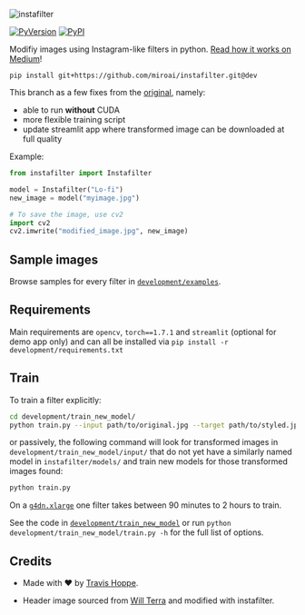 ![instafilter](development/header_image.jpg)

[![PyVersion](https://img.shields.io/pypi/pyversions/instafilter.svg)](https://img.shields.io/pypi/pyversions/instafilter.svg)
[![PyPI](https://img.shields.io/pypi/v/instafilter.svg)](https://pypi.python.org/pypi/instafilter)

Modifiy images using Instagram-like filters in python. [Read how it works on Medium](https://medium.com/@travis.hoppe/instagram-filters-in-python-acc1ee7e67bc)!

    pip install git+https://github.com/miroai/instafilter.git@dev

This branch as a few fixes from the [original](https://github.com/thoppe/instafilter), namely:
* able to run **without** CUDA
* more flexible training script
* update streamlit app where transformed image can be downloaded at full quality

Example:

``` python
from instafilter import Instafilter

model = Instafilter("Lo-fi")
new_image = model("myimage.jpg")

# To save the image, use cv2
import cv2
cv2.imwrite("modified_image.jpg", new_image)
```

## Sample images

Browse samples for every filter in [`development/examples`](development/examples).

## Requirements

Main requirements are `opencv`, `torch==1.7.1` and `streamlit` (optional for demo app only) and can all be installed via `pip install -r development/requirements.txt`

## Train
To train a filter explicitly:
```bash
cd development/train_new_model/
python train.py --input path/to/original.jpg --target path/to/styled.jpg --model_name output_model_name
```

or passively, the following command will look for transformed images in `development/train_new_model/input/` that do not yet have a similarly named model in `instafilter/models/` and train new models for those transformed images found:
```bash
python train.py
```

On a [`g4dn.xlarge`](https://aws.amazon.com/ec2/instance-types/g4/) one filter takes between 90 minutes to 2 hours to train.

See the code in [`development/train_new_model`](development/train_new_model) or run `python development/train_new_model/train.py -h` for the full list of options.

## Credits

+ Made with ❤️ by [Travis Hoppe](https://twitter.com/metasemantic?lang=en).

+ Header image sourced from [Will Terra](https://unsplash.com/photos/qIY9mUKT540) and modified with instafilter.
